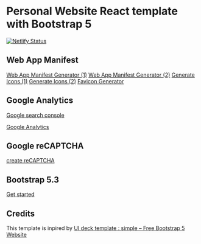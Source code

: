 # Personal Website React template with Bootstrap 5

[![Netlify Status](https://api.netlify.com/api/v1/badges/213636b7-0b51-4537-a342-6e554e164928/deploy-status)](https://app.netlify.com/sites/well-being-personal-website-template/deploys)

## Web App Manifest

[Web App Manifest Generator (1)](https://tomitm.github.io/appmanifest/)
[Web App Manifest Generator (2)](https://www.simicart.com/manifest-generator.html/)
[Generate Icons (1)](https://manifest-gen.netlify.app/)
[Generate Icons (2)](https://www.pwabuilder.com/imageGenerator)
[Favicon Generator](https://realfavicongenerator.net/)

## Google Analytics

[Google search console](https://search.google.com/search-console)

[Google Analytics](https://analytics.google.com/analytics)

## Google reCAPTCHA

[create reCAPTCHA](https://www.google.com/recaptcha/admin/create)

## Bootstrap 5.3

[Get started](https://getbootstrap.com/docs/5.3/getting-started/introduction/)

## Credits

This template is inpired by [UI deck template : simple – Free Bootstrap 5 Website](https://preview.uideck.com/items/simple/)
